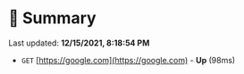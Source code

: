 # 📖 Summary
Last updated: **12/15/2021, 8:18:54 PM**

- `GET` [https://google.com](https://google.com) - **Up** (98ms)
